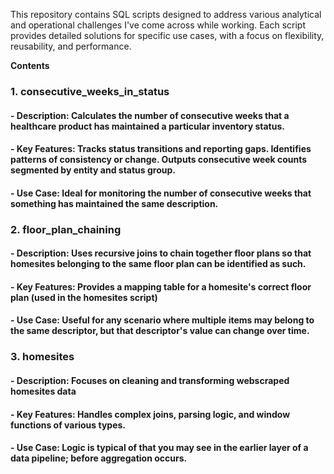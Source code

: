 
This repository contains SQL scripts designed to address various analytical and operational challenges I've come across while working. Each script provides detailed solutions for specific use cases, with a focus on flexibility, reusability, and performance.

**Contents**
### 1. consecutive_weeks_in_status
   #### - Description: Calculates the number of consecutive weeks that a healthcare product has maintained a particular inventory status.
   #### - Key Features: Tracks status transitions and reporting gaps. Identifies patterns of consistency or change. Outputs consecutive week counts segmented by entity and status group.
   #### - Use Case: Ideal for monitoring the number of consecutive weeks that something has maintained the same description.
### 2. floor_plan_chaining
   #### - Description: Uses recursive joins to chain together floor plans so that homesites belonging to the same floor plan can be identified as such.
   #### - Key Features: Provides a mapping table for a homesite's correct floor plan (used in the homesites script)
   #### - Use Case: Useful for any scenario where multiple items may belong to the same descriptor, but that descriptor's value can change over time.
### 3. homesites
   #### - Description: Focuses on cleaning and transforming webscraped homesites data
   #### - Key Features: Handles complex joins, parsing logic, and window functions of various types.
   #### - Use Case: Logic is typical of that you may see in the earlier layer of a data pipeline; before aggregation occurs.
